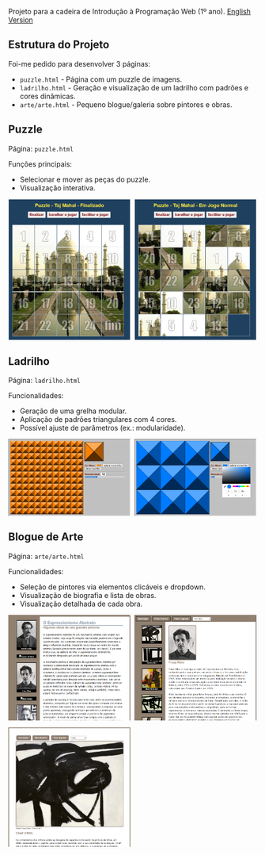 Projeto para a cadeira de Introdução à Programação Web (1º ano). [English Version](README.en.md)

## Estrutura do Projeto

Foi-me pedido para desenvolver 3 páginas:

- `puzzle.html` - Página com um puzzle de imagens.
- `ladrilho.html` - Geração e visualização de um ladrilho com padrões e cores dinâmicas.
- `arte/arte.html` - Pequeno blogue/galeria sobre pintores e obras.

## Puzzle

Página: `puzzle.html`

Funções principais:

- Selecionar e mover as peças do puzzle.
- Visualização interativa.

<p style="display:flex; gap:8px;">
	<img src="imgReadMe/puzzle1.png" alt="Puzzle 1" width="49%" />
	<img src="imgReadMe/puzzle2.png" alt="Puzzle 2" width="49%" />
</p>

## Ladrilho

Página: `ladrilho.html`

Funcionalidades:

- Geração de uma grelha modular.
- Aplicação de padrões triangulares com 4 cores.
- Possível ajuste de parâmetros (ex.: modularidade).

<p style="display:flex; gap:8px;">
	<img src="imgReadMe/ladrilho1.png" alt="Ladrilho 1" width="49%" />
	<img src="imgReadMe/ladrilho2.png" alt="Ladrilho 2" width="49%" />
</p>

## Blogue de Arte

Página: `arte/arte.html`

Funcionalidades:

- Seleção de pintores via elementos clicáveis e dropdown.
- Visualização de biografia e lista de obras.
- Visualização detalhada de cada obra.

<p style="display:flex; gap:8px;">
	<img src="imgReadMe/arte1.png" alt="Arte 1" width="49%" />
	<img src="imgReadMe/arte2.png" alt="Arte 2" width="49%" />
</p>
<p style="display:flex; gap:8px;">
	<img src="imgReadMe/arte3.png" alt="Arte 3" width="49%" />
</p>
